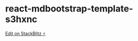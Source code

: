 # react-mdbootstrap-template-s3hxnc

[Edit on StackBlitz ⚡️](https://stackblitz.com/edit/react-mdbootstrap-template-vv4ph8)